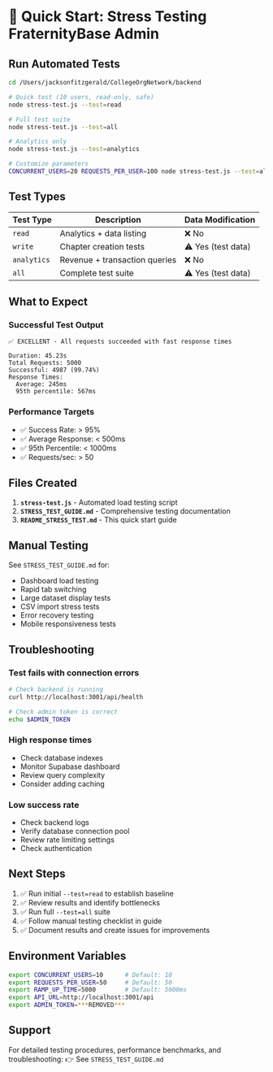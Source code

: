 # 🚀 Quick Start: Stress Testing FraternityBase Admin

## Run Automated Tests

```bash
cd /Users/jacksonfitzgerald/CollegeOrgNetwork/backend

# Quick test (10 users, read-only, safe)
node stress-test.js --test=read

# Full test suite
node stress-test.js --test=all

# Analytics only
node stress-test.js --test=analytics

# Customize parameters
CONCURRENT_USERS=20 REQUESTS_PER_USER=100 node stress-test.js --test=all
```

## Test Types

| Test Type | Description | Data Modification |
|-----------|-------------|-------------------|
| `read` | Analytics + data listing | ❌ No |
| `write` | Chapter creation tests | ⚠️ Yes (test data) |
| `analytics` | Revenue + transaction queries | ❌ No |
| `all` | Complete test suite | ⚠️ Yes (test data) |

## What to Expect

### Successful Test Output
```
✅ EXCELLENT - All requests succeeded with fast response times

Duration: 45.23s
Total Requests: 5000
Successful: 4987 (99.74%)
Response Times:
  Average: 245ms
  95th percentile: 567ms
```

### Performance Targets

- ✅ Success Rate: > 95%
- ✅ Average Response: < 500ms
- ✅ 95th Percentile: < 1000ms
- ✅ Requests/sec: > 50

## Files Created

1. **`stress-test.js`** - Automated load testing script
2. **`STRESS_TEST_GUIDE.md`** - Comprehensive testing documentation
3. **`README_STRESS_TEST.md`** - This quick start guide

## Manual Testing

See `STRESS_TEST_GUIDE.md` for:
- Dashboard load testing
- Rapid tab switching
- Large dataset display tests
- CSV import stress tests
- Error recovery testing
- Mobile responsiveness tests

## Troubleshooting

### Test fails with connection errors
```bash
# Check backend is running
curl http://localhost:3001/api/health

# Check admin token is correct
echo $ADMIN_TOKEN
```

### High response times
- Check database indexes
- Monitor Supabase dashboard
- Review query complexity
- Consider adding caching

### Low success rate
- Check backend logs
- Verify database connection pool
- Review rate limiting settings
- Check authentication

## Next Steps

1. ✅ Run initial `--test=read` to establish baseline
2. ✅ Review results and identify bottlenecks
3. ✅ Run full `--test=all` suite
4. ✅ Follow manual testing checklist in guide
5. ✅ Document results and create issues for improvements

## Environment Variables

```bash
export CONCURRENT_USERS=10      # Default: 10
export REQUESTS_PER_USER=50     # Default: 50
export RAMP_UP_TIME=5000        # Default: 5000ms
export API_URL=http://localhost:3001/api
export ADMIN_TOKEN=***REMOVED***
```

## Support

For detailed testing procedures, performance benchmarks, and troubleshooting:
👉 See `STRESS_TEST_GUIDE.md`
